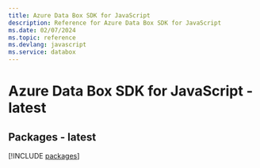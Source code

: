 ```yaml
---
title: Azure Data Box SDK for JavaScript
description: Reference for Azure Data Box SDK for JavaScript
ms.date: 02/07/2024
ms.topic: reference
ms.devlang: javascript
ms.service: databox
---
```

# Azure Data Box SDK for JavaScript - latest
## Packages - latest
[!INCLUDE [packages](data-box-index.md)]